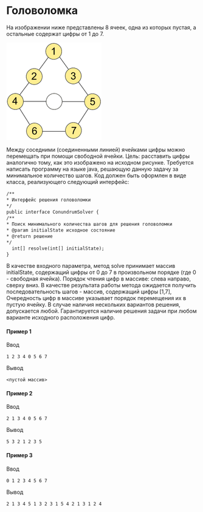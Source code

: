 # Головоломка
На изображении ниже представлены 8 ячеек, одна из которых пустая, а остальные содержат цифры от 1 до 7.

![](playingField.png)

Между соседними (соединенными линией) ячейками цифры можно перемещать при помощи свободной ячейки.
Цель: расставить цифры аналогично тому, как это изображено на исходном рисунке. Требуется написать программу
на языке java, решающую данную задачу за минимальное количество шагов. Код должен быть оформлен в виде класса,
реализующего следующий интерфейс:

    /**
    * Интерфейс решения головоломки
    */
    public interface ConundrumSolver {
    /**
    * Поиск минимального количества шагов для решения головоломки
    * @param initialState исходное состояние
    * @return решение
    */
      int[] resolve(int[] initialState);
    }
    
В качестве входного параметра, метод solve принимает массив initialState, содержащий цифры от 0 до 7 в произвольном порядке
(где 0 - свободная ячейка). Порядок чтения цифр в массиве: слева направо, сверху вниз. В качестве результата работы метода
ожидается получить последовательность шагов - массив, содержащий цифры [1,7], Очередность цифр в массиве указывает
порядок перемещения их в пустую ячейку. В случае наличия нескольких вариантов решения, допускается любой. Гарантируется
наличие решения задачи при любом варианте исходного расположения цифр.

#### Пример 1

Ввод

    1 2 3 4 0 5 6 7
Вывод

    <пустой массив>
#### Пример 2
Ввод

    2 1 3 4 0 5 6 7
Вывод

    5 3 2 1 2 3 5
#### Пример 3
Ввод

    0 1 2 3 4 5 6 7
Вывод

    2 1 3 4 5 1 3 2 3 1 5 4 2 1 3 1 2 4
    
